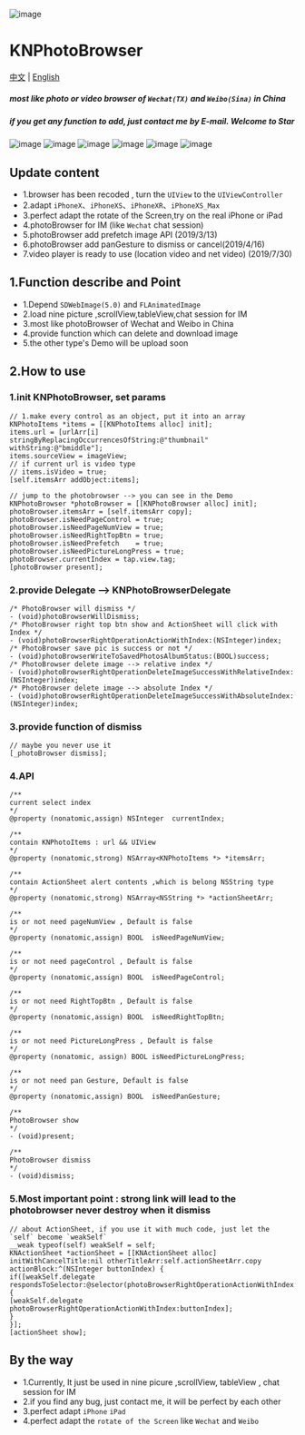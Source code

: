 ![image](https://raw.githubusercontent.com/LuKane/KNImageResource/master/PhotoBrower/KNPhotoBrower.png)
# KNPhotoBrowser
[中文](https://github.com/LuKane/KNPhotoBrowser/blob/master/README_Chinese.md) | [English](https://github.com/LuKane/KNPhotoBrowser/blob/master/README.md)

##### most like photo or video browser of `Wechat(TX)` and `Weibo(Sina)` in China
##### if you get any function to add, just contact me by E-mail. Welcome to Star 


![image](https://github.com/LuKane/KNImageResource/blob/master/PhotoBrower/PhotoBrower.gif?raw=true)
![image](https://github.com/LuKane/KNImageResource/blob/master/PhotoBrower/collectionView.gif?raw=true)
![image](https://github.com/LuKane/KNImageResource/blob/master/PhotoBrower/scrollView.gif?raw=true)
![image](https://github.com/LuKane/KNImageResource/blob/master/PhotoBrower/tableView.gif?raw=true)
![image](https://github.com/LuKane/KNImageResource/blob/master/PhotoBrower/PhotoBrowser-IM.gif?raw=true)
![image](https://github.com/LuKane/KNImageResource/blob/master/PhotoBrower/PhotoBrower_Pan.gif?raw=true)


## Update content
* 1.browser has been recoded , turn the `UIView` to the `UIViewController`
* 2.adapt `iPhoneX`、`iPhoneXS`、`iPhoneXR`、`iPhoneXS_Max`
* 3.perfect adapt the rotate of the Screen,try on the real iPhone or iPad
* 4.photoBrowser for IM (like `Wechat` chat session)
* 5.photoBrowser add prefetch image API (2019/3/13)
* 6.photoBrowser add panGesture to dismiss or cancel(2019/4/16)
* 7.video player is ready to use (location video and net video) (2019/7/30)


## 1.Function describe and Point
* 1.Depend `SDWebImage(5.0)` and `FLAnimatedImage`
* 2.load nine picture ,scrollView,tableView,chat session for IM 
* 3.most like photoBrowser of Wechat and Weibo in China
* 4.provide function which can delete and download image
* 5.the other type's Demo will be upload soon


## 2.How to use

### 1.init KNPhotoBrowser, set params
```
// 1.make every control as an object, put it into an array
KNPhotoItems *items = [[KNPhotoItems alloc] init];
items.url = [urlArr[i] stringByReplacingOccurrencesOfString:@"thumbnail" withString:@"bmiddle"];
items.sourceView = imageView;
// if current url is video type
// items.isVideo = true;
[self.itemsArr addObject:items];
```

```
// jump to the photobrowser --> you can see in the Demo 
KNPhotoBrowser *photoBrowser = [[KNPhotoBrowser alloc] init];
photoBrowser.itemsArr = [self.itemsArr copy];
photoBrowser.isNeedPageControl = true;
photoBrowser.isNeedPageNumView = true;
photoBrowser.isNeedRightTopBtn = true;
photoBrowser.isNeedPrefetch    = true;
photoBrowser.isNeedPictureLongPress = true;
photoBrowser.currentIndex = tap.view.tag;
[photoBrowser present];
```

### 2.provide Delegate --> KNPhotoBrowserDelegate
```
/* PhotoBrowser will dismiss */
- (void)photoBrowserWillDismiss;
/* PhotoBrowser right top btn show and ActionSheet will click with Index */
- (void)photoBrowserRightOperationActionWithIndex:(NSInteger)index;
/* PhotoBrowser save pic is success or not */
- (void)photoBrowserWriteToSavedPhotosAlbumStatus:(BOOL)success;
/* PhotoBrowser delete image --> relative index */
- (void)photoBrowserRightOperationDeleteImageSuccessWithRelativeIndex:(NSInteger)index;
/* PhotoBrowser delete image --> absolute Index */
- (void)photoBrowserRightOperationDeleteImageSuccessWithAbsoluteIndex:(NSInteger)index;
```

### 3.provide function of dismiss
```
// maybe you never use it
[_photoBrowser dismiss];
```

### 4.API
```
/**
current select index
*/
@property (nonatomic,assign) NSInteger  currentIndex;

/**
contain KNPhotoItems : url && UIView
*/
@property (nonatomic,strong) NSArray<KNPhotoItems *> *itemsArr;

/**
contain ActionSheet alert contents ,which is belong NSString type
*/
@property (nonatomic,strong) NSArray<NSString *> *actionSheetArr;

/**
is or not need pageNumView , Default is false
*/
@property (nonatomic,assign) BOOL  isNeedPageNumView;

/**
is or not need pageControl , Default is false
*/
@property (nonatomic,assign) BOOL  isNeedPageControl;

/**
is or not need RightTopBtn , Default is false
*/
@property (nonatomic,assign) BOOL  isNeedRightTopBtn;

/**
is or not need PictureLongPress , Default is false
*/
@property (nonatomic, assign) BOOL isNeedPictureLongPress;

/**
is or not need pan Gesture, Default is false
*/
@property (nonatomic,assign) BOOL  isNeedPanGesture;

/**
PhotoBrowser show
*/
- (void)present;

/**
PhotoBrowser dismiss
*/
- (void)dismiss;
```

### 5.Most important point : strong link will lead to the photobrowser never destroy when it dismiss
```
// about ActionSheet, if you use it with much code, just let the `self` become `weakSelf` 
__weak typeof(self) weakSelf = self;
KNActionSheet *actionSheet = [[KNActionSheet alloc] initWithCancelTitle:nil otherTitleArr:self.actionSheetArr.copy actionBlock:^(NSInteger buttonIndex) {
if([weakSelf.delegate respondsToSelector:@selector(photoBrowserRightOperationActionWithIndex:)]){
[weakSelf.delegate photoBrowserRightOperationActionWithIndex:buttonIndex];
}
}];
[actionSheet show];

```

## By the way
* 1.Currently, It just be used in nine picure ,scrollView, tableView , chat session for IM 
* 2.if you find any bug, just contact me, it will be perfect by each other
* 3.perfect adapt `iPhone` `iPad`
* 4.perfect adapt the `rotate of the Screen` like `Wechat` and `Weibo`
